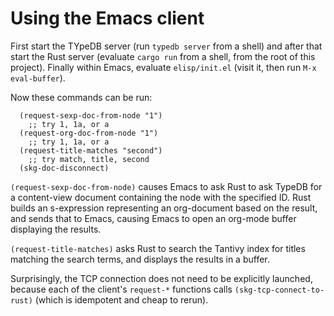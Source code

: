 # Using the Emacs client

First start the TYpeDB server
  (run `typedb server` from a shell)
and after that start the Rust server
  (evaluate `cargo run` from a shell,
   from the root of this project).
Finally within Emacs, evaluate `elisp/init.el`
  (visit it, then run `M-x eval-buffer`).

Now these commands can be run:
```
  (request-sexp-doc-from-node "1")
    ;; try 1, 1a, or a
  (request-org-doc-from-node "1")
    ;; try 1, 1a, or a
  (request-title-matches "second")
    ;; try match, title, second
  (skg-doc-disconnect)
```

`(request-sexp-doc-from-node)` causes Emacs to ask Rust to ask TypeDB
for a content-view document containing the node with the specified ID.
Rust builds an s-expression representing an org-document
based on the result, and sends that to Emacs,
causing Emacs to open an org-mode buffer displaying the results.

`(request-title-matches)` asks Rust to search the Tantivy index
for titles matching the search terms,
and displays the results in a buffer.

Surprisingly, the TCP connection
does not need to be explicitly launched,
because each of the client's `request-*` functions
calls `(skg-tcp-connect-to-rust)`
(which is idempotent and cheap to rerun).
